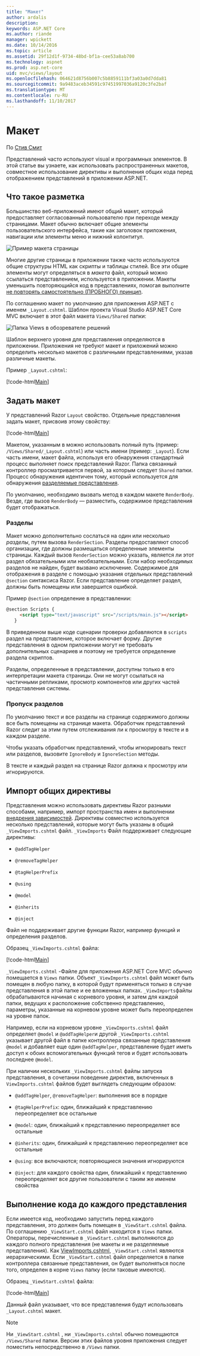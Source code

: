 ```yaml
---
title: "Макет"
author: ardalis
description: 
keywords: ASP.NET Core
ms.author: riande
manager: wpickett
ms.date: 10/14/2016
ms.topic: article
ms.assetid: 29f12d1f-9734-48bd-bf1a-cee53a8ab700
ms.technology: aspnet
ms.prod: asp.net-core
uid: mvc/views/layout
ms.openlocfilehash: 064621d8756b007c5b8859111bf3a03a0d7dda81
ms.sourcegitcommit: 9a9483aceb34591c97451997036a9120c3fe2baf
ms.translationtype: MT
ms.contentlocale: ru-RU
ms.lasthandoff: 11/10/2017
---
```

# <a name="layout"></a>Макет

По [Стив Смит](https://ardalis.com/)

Представлений часто используют visual и программных элементов. В этой статье вы узнаете, как использовать распространенных макетов, совместное использование директивы и выполнения общих кода перед отображением представлений в приложении ASP.NET.

## <a name="what-is-a-layout"></a>Что такое разметка

Большинство веб-приложений имеют общий макет, который предоставляет согласованный пользователю при переходе между страницами. Макет обычно включает общие элементы пользовательского интерфейса, такие как заголовок приложения, навигации или элементы меню и нижний колонтитул.

![Пример макета страницы](layout/_static/page-layout.png)

Многие другие страницы в приложении также часто используются общие структуры HTML как скрипты и таблицы стилей. Все эти общие элементы могут определяться в *макета* файл, который можно ссылаться представлением, используется в приложении. Макеты уменьшить повторяющийся код в представлениях, помогая выполните [не повторять самостоятельно (ПРОБНОГО) принцип](http://deviq.com/don-t-repeat-yourself/).

По соглашению макет по умолчанию для приложения ASP.NET с именем `_Layout.cshtml`. Шаблон проекта Visual Studio ASP.NET Core MVC включает в этот файл макета `Views/Shared` папки:

![Папка Views в обозревателе решений](layout/_static/web-project-views.png)

Шаблон верхнего уровня для представления определяются в приложении. Приложения не требуют макет и приложений можно определить несколько макетов с различными представлениями, указав различные макеты.

Пример `_Layout.cshtml`:

[!code-html[Main](../../common/samples/WebApplication1/Views/Shared/_Layout.cshtml?highlight=42,66)]

## <a name="specifying-a-layout"></a>Задать макет

У представлений Razor `Layout` свойство. Отдельные представления задать макет, присвоив этому свойству:

[!code-html[Main](../../common/samples/WebApplication1/Views/_ViewStart.cshtml?highlight=2)]

Макетом, указанным в можно использовать полный путь (пример: `/Views/Shared/_Layout.cshtml`) или часть имени (пример: `_Layout`). Если часть имени, макет файла, используя его обнаружения стандартный процесс выполняет поиск представлений Razor. Папка связанный контроллер просматривается первой, за которым следует `Shared` папки. Процесс обнаружения идентичен тому, который используется для обнаружения [разделяемые представления](partial.md).

По умолчанию, необходимо вызвать метод в каждом макете `RenderBody`. Везде, где вызов `RenderBody` — разместить, содержимое представления будет отображаться.

<a name="layout-sections-label"></a>

### <a name="sections"></a>Разделы

Макет можно дополнительно сослаться на один или несколько *разделы*, путем вызова `RenderSection`. Разделы предоставляют способ организации, где должны размещаться определенные элементы страницы. Каждый вызов `RenderSection` можно указать, является ли этот раздел обязательными или необязательными. Если набор необходимых разделов не найден, будет вызвано исключение. Содержимое для отображения в разделе с помощью указания отдельных представлений `@section` синтаксиса Razor. Если представление определяет раздел, должны быть помещены или завершится ошибкой.

Пример `@section` определение в представлении:

```html
@section Scripts {
     <script type="text/javascript" src="/scripts/main.js"></script>
   }
   ```

В приведенном выше коде сценарии проверки добавляются в `scripts` раздел на представление, которое включает форму. Другие представления в одном приложении могут не требовать дополнительных сценариев и поэтому не требуется определение раздела скриптов.

Разделы, определенные в представлении, доступны только в его интерпретации макета страницы. Они не могут ссылаться на частичными репликами, просмотр компонентов или других частей представления системы.

### <a name="ignoring-sections"></a>Пропуск разделов

По умолчанию текст и все разделы на странице содержимого должны все быть помещены на странице макета. Обработчик представлений Razor следит за этим путем отслеживания ли к просмотру в тексте и в каждом разделе.

Чтобы указать обработчик представлений, чтобы игнорировать текст или разделов, вызовите `IgnoreBody` и `IgnoreSection` методы.

В тексте и каждый раздел на странице Razor должна к просмотру или игнорируются.

<a name="viewimports"></a>

## <a name="importing-shared-directives"></a>Импорт общих директивы

Представления можно использовать директивы Razor разными способами, например, импорт пространства имен и выполнении [внедрения зависимостей](dependency-injection.md). Директивы совместно используется несколько представлений, которые могут быть указаны в общий `_ViewImports.cshtml` файл. `_ViewImports` Файл поддерживает следующие директивы:

* `@addTagHelper`

* `@removeTagHelper`

* `@tagHelperPrefix`

* `@using`

* `@model`

* `@inherits`

* `@inject`

Файл не поддерживает другие функции Razor, например функций и определения разделов.

Образец `_ViewImports.cshtml` файла:

[!code-html[Main](../../common/samples/WebApplication1/Views/_ViewImports.cshtml)]

`_ViewImports.cshtml` -Файле для приложения ASP.NET Core MVC обычно помещается в `Views` папки. Объект `_ViewImports.cshtml` файл может быть помещен в любую папку, в которой будут применяться только в случае представления в этой папке и ее вложенных папках. `_ViewImports`файлы обрабатываются начиная с корневого уровня, и затем для каждой папки, ведущих к расположение собственно представлению, параметры, указанные на корневом уровне может быть переопределен на уровне папок.

Например, если на корневом уровне `_ViewImports.cshtml` файл определяет `@model` и `@addTagHelper`и другой `_ViewImports.cshtml` указывает другой файл в папке контроллера связанные представления `@model` и добавляет еще один `@addTagHelper`, представление будет иметь доступ к обоих вспомогательных функций тегов и будет использовать последнее `@model`.

При наличии нескольких `_ViewImports.cshtml` файлы запуска представления, в сочетании поведение директив, включенных в `ViewImports.cshtml` файлов будет выглядеть следующим образом:

* `@addTagHelper`, `@removeTagHelper`: выполнения все в порядке

* `@tagHelperPrefix`: один, ближайший к представлению переопределяет все остальные

* `@model`: один, ближайший к представлению переопределяет все остальные

* `@inherits`: один, ближайший к представлению переопределяет все остальные

* `@using`: все включаются; повторяющиеся значения игнорируются

* `@inject`: для каждого свойства один, ближайший к представлению переопределяет все другие пользователи с таким же именем свойства

<a name="viewstart"></a>

## <a name="running-code-before-each-view"></a>Выполнение кода до каждого представления

Если имеется код, необходимо запустить перед каждого представления, это должен быть помещен в `_ViewStart.cshtml` файла. По соглашению `_ViewStart.cshtml` файл находится в `Views` папки. Операторы, перечисленные в `_ViewStart.cshtml` выполняются до каждого полного представления (не макеты и не разделяемые представления). Как [ViewImports.cshtml](xref:mvc/views/layout#viewimports), `_ViewStart.cshtml` являются иерархическими. Если `_ViewStart.cshtml` файл определяется в папке контроллера связанные представления, он будет выполняться после того, определен в корне `Views` папку (если таковые имеются).

Образец `_ViewStart.cshtml` файла:

[!code-html[Main](../../common/samples/WebApplication1/Views/_ViewStart.cshtml)]

Данный файл указывает, что все представления будут использовать `_Layout.cshtml` макет.

> [!NOTE]
> Ни `_ViewStart.cshtml` , ни `_ViewImports.cshtml` обычно помещаются `/Views/Shared` папки. Версии этих файлов уровня приложения следует поместить непосредственно в `/Views` папки.
